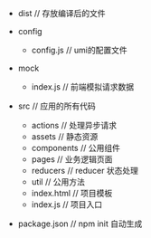 - dist // 存放编译后的文件

- config
    - config.js  // umi的配置文件
- mock
    - index.js   // 前端模拟请求数据

- src  // 应用的所有代码
    - actions     // 处理异步请求
    - assets      // 静态资源
    - components  // 公用组件
    - pages       // 业务逻辑页面
    - reducers    // reducer 状态处理
    - util        // 公用方法
    - index.html  // 项目模板
    - index.js    // 项目入口
- package.json      // npm init 自动生成